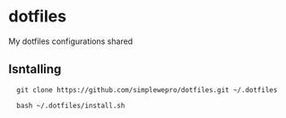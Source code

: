 # dotfiles

My dotfiles configurations shared

## Isntalling

```shell
  git clone https://github.com/simplewepro/dotfiles.git ~/.dotfiles
```

```shell
  bash ~/.dotfiles/install.sh
```
